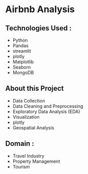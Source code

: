 # Airbnb Analysis
## Technologies Used :
- Python
- Pandas
- streamlit
- plotly
- Matplotlib
- Seaborn
- MongoDB
## About this Project
- Data Collection
- Data Cleaning and Preprocessing
- Exploratory Data Analysis (EDA)
- Visualization
- plotly
- Geospatial Analysis
## Domain :
- Travel Industry
- Property Management
- Tourism
